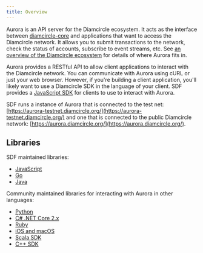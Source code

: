 ```yaml
---
title: Overview
---
```


Aurora is an API server for the Diamcircle ecosystem.  It acts as the interface between [diamcircle-core](https://github.com/diamcircle/diamcircle-core) and applications that want to access the Diamcircle network. It allows you to submit transactions to the network, check the status of accounts, subscribe to event streams, etc. See [an overview of the Diamcircle ecosystem](https://www.diamcircle.org/developers/guides/) for details of where Aurora fits in.

Aurora provides a RESTful API to allow client applications to interact with the Diamcircle network. You can communicate with Aurora using cURL or just your web browser. However, if you're building a client application, you'll likely want to use a Diamcircle SDK in the language of your client.
SDF provides a [JavaScript SDK](https://www.diamcircle.org/developers/js-diamcircle-sdk/reference/index.html) for clients to use to interact with Aurora.

SDF runs a instance of Aurora that is connected to the test net: [https://aurora-testnet.diamcircle.org/](https://aurora-testnet.diamcircle.org/) and one that is connected to the public Diamcircle network:
[https://aurora.diamcircle.org/](https://aurora.diamcircle.org/).

## Libraries

SDF maintained libraries:<br />
- [JavaScript](https://github.com/diamcircle/js-diamcircle-sdk)
- [Go](https://github.com/diamcircle/go/tree/master/clients/auroraclient)
- [Java](https://github.com/diamcircle/java-diamcircle-sdk)

Community maintained libraries for interacting with Aurora in other languages:<br>
- [Python](https://github.com/DiamcircleCN/py-diamcircle-base)
- [C# .NET Core 2.x](https://github.com/elucidsoft/dotnetcore-diamcircle-sdk)
- [Ruby](https://github.com/astroband/ruby-diamcircle-sdk)
- [iOS and macOS](https://github.com/Soneso/diamcircle-ios-mac-sdk)
- [Scala SDK](https://github.com/synesso/scala-diamcircle-sdk)
- [C++ SDK](https://github.com/bnogalm/DiamcircleQtSDK)
